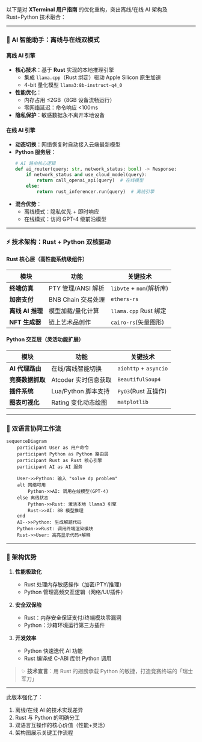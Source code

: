 以下是对 **XTerminal 用户指南** 的优化重构，突出离线/在线 AI 架构及 Rust+Python 技术融合：

---

### 🌟 AI 智能助手：离线与在线双模式  
#### **离线 AI 引擎**  
- **核心技术**：基于 **Rust** 实现的本地推理引擎  
  - 集成 `llama.cpp`（Rust 绑定）驱动 Apple Silicon 原生加速  
  - 4-bit 量化模型 `llama3:8b-instruct-q4_0`  
- **性能优化**：  
  - 内存占用 ≤2GB（8GB 设备流畅运行）  
  - 零网络延迟：命令响应 <100ms  
- **隐私保护**：敏感数据永不离开本地设备  

#### **在线 AI 引擎**  
- **动态切换**：网络恢复时自动接入云端最新模型  
- **Python 服务层**：  
  ```python
  # AI 路由核心逻辑
  def ai_router(query: str, network_status: bool) -> Response:
      if network_status and use_cloud_model(query):
          return call_openai_api(query)  # 在线模型
      else:
          return rust_inferencer.run(query)  # 离线引擎
  ```
- **混合优势**：  
  - 离线模式：隐私优先 + 即时响应  
  - 在线模式：访问 GPT-4 级前沿模型  

---

### ⚡️ 技术架构：Rust + Python 双核驱动  
#### **Rust 核心层**（高性能系统级组件）  
| 模块               | 功能                     | 关键技术                |  
|--------------------|--------------------------|------------------------|  
| **终端仿真**       | PTY 管理/ANSI 解析       | `libvte` + `nom`(解析库) |  
| **加密支付**       | BNB Chain 交易处理       | `ethers-rs`            |  
| **离线 AI 推理**   | 模型加载/量化计算        | `llama.cpp` Rust 绑定  |  
| **NFT 生成器**     | 链上艺术品创作           | `cairo-rs`(矢量图形)   |  

#### **Python 交互层**（灵活功能扩展）  
| 模块               | 功能                     | 关键技术                |  
|--------------------|--------------------------|------------------------|  
| **AI 代理路由**    | 在线/离线智能切换        | `aiohttp` + `asyncio`  |  
| **竞赛数据抓取**   | Atcoder 实时信息获取     | `BeautifulSoup4`       |  
| **插件系统**       | Lua/Python 脚本支持      | `PyO3`(Rust 互操作)    |  
| **图表可视化**     | Rating 变化动态绘图      | `matplotlib`           |  

---

### 🔋 双语言协同工作流  
```mermaid
sequenceDiagram
    participant User as 用户命令
    participant Python as Python 路由层
    participant Rust as Rust 核心引擎
    participant AI as AI 服务

    User->>Python: 输入 "solve dp problem"
    alt 网络可用
        Python->>AI: 调用在线模型(GPT-4)
    else 离线状态
        Python->>Rust: 激活本地 llama3 引擎
        Rust->>AI: 8B 模型推理
    end
    AI-->>Python: 生成解题代码
    Python->>Rust: 调用终端渲染模块
    Rust->>User: 高亮显示代码+解释
```

---

### 🚀 架构优势  
1. **性能极致化**  
   - Rust 处理内存敏感操作（加密/PTY/推理）  
   - Python 管理高频交互逻辑（网络/UI/插件）  

2. **安全双保险**  
   - Rust：内存安全保证支付/终端模块零漏洞  
   - Python：沙箱环境运行第三方插件  

3. **开发效率**  
   - Python 快速迭代 AI 功能  
   - Rust 编译成 C-ABI 库供 Python 调用  

> ✨ **技术宣言**：用 Rust 的翅膀承载 Python 的敏捷，打造竞赛终端的「瑞士军刀」  

--- 

此版本强化了：  
1. 离线/在线 AI 的技术实现差异  
2. Rust 与 Python 的明确分工  
3. 双语言互操作的核心价值（性能+灵活）  
4. 架构图展示关键工作流程
